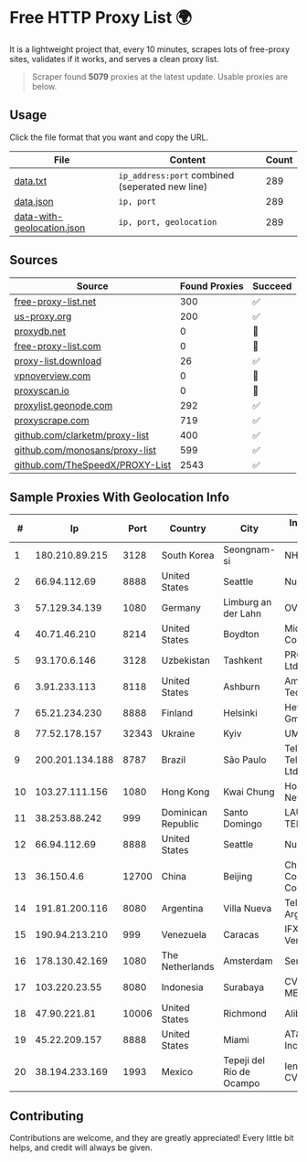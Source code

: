
# Free HTTP Proxy List 🌍

It is a lightweight project that, every 10 minutes, scrapes lots of free-proxy sites, validates if it works, and serves a clean proxy list.


> Scraper found **5079** proxies at the latest update. Usable proxies are below.

## Usage

Click the file format that you want and copy the URL.


|File|Content|Count|
|----|-------|-----|
|[data.txt](https://raw.githubusercontent.com/themiralay/Proxy-List-World/master/data.txt)|`ip_address:port` combined (seperated new line)|289|
|[data.json](https://raw.githubusercontent.com/themiralay/Proxy-List-World/master/data.json)|`ip, port`|289|
|[data-with-geolocation.json](https://raw.githubusercontent.com/themiralay/Proxy-List-World/master/data-with-geolocation.json)|`ip, port, geolocation`|289|

## Sources

|Source|Found Proxies|Succeed|
|------|-------------|-------|
|[free-proxy-list.net](https://free-proxy-list.net)|300|✅|
|[us-proxy.org](https://www.us-proxy.org)|200|✅|
|[proxydb.net](http://proxydb.net)|0|🚫|
|[free-proxy-list.com](https://free-proxy-list.com/?page=&port=&type%5B%5D=http&type%5B%5D=https&up_time=0&search=Search)|0|🚫|
|[proxy-list.download](https://www.proxy-list.download/HTTP)|26|✅|
|[vpnoverview.com](https://vpnoverview.com/privacy/anonymous-browsing/free-proxy-servers)|0|🚫|
|[proxyscan.io](https://www.proxyscan.io)|0|🚫|
|[proxylist.geonode.com](https://proxylist.geonode.com/api/proxy-list?limit=300&page=1&sort_by=lastChecked&sort_type=desc&protocols=http,https)|292|✅|
|[proxyscrape.com](https://api.proxyscrape.com/v2/?request=displayproxies&protocol=http&timeout=10000&country=all&ssl=all&anonymity=all)|719|✅|
|[github.com/clarketm/proxy-list](https://raw.githubusercontent.com/clarketm/proxy-list/master/proxy-list-raw.txt)|400|✅|
|[github.com/monosans/proxy-list](https://raw.githubusercontent.com/monosans/proxy-list/main/proxies/http.txt)|599|✅|
|[github.com/TheSpeedX/PROXY-List](https://raw.githubusercontent.com/TheSpeedX/PROXY-List/master/http.txt)|2543|✅|


## Sample Proxies With Geolocation Info

|#|Ip|Port|Country|City|Internet Service Provider|
|-|--|----|-------|----|-------------------------|
|1|180.210.89.215|3128|South Korea|Seongnam-si|NHNCLOUD|
|2|66.94.112.69|8888|United States|Seattle|Nubes, LLC|
|3|57.129.34.139|1080|Germany|Limburg an der Lahn|OVH SAS|
|4|40.71.46.210|8214|United States|Boydton|Microsoft Corporation|
|5|93.170.6.146|3128|Uzbekistan|Tashkent|PRO DATA-TECH Ltd.|
|6|3.91.233.113|8118|United States|Ashburn|Amazon Technologies Inc.|
|7|65.21.234.230|8888|Finland|Helsinki|Hetzner Online GmbH|
|8|77.52.178.157|32343|Ukraine|Kyiv|UMC|
|9|200.201.134.188|8787|Brazil|São Paulo|Telium Telecomunicações Ltda|
|10|103.27.111.156|1080|Hong Kong|Kwai Chung|Hong Kong San Ai Net Int'l Limited|
|11|38.253.88.242|999|Dominican Republic|Santo Domingo|LAUAM MEGARED TELECOM, S.R.L.|
|12|66.94.112.69|8888|United States|Seattle|Nubes, LLC|
|13|36.150.4.6|12700|China|Beijing|China Mobile Communications Corporation|
|14|191.81.200.116|8080|Argentina|Villa Nueva|Telefonica de Argentina|
|15|190.94.213.210|999|Venezuela|Caracas|IFX Networks Venezuela C.A.|
|16|178.130.42.169|1080|The Netherlands|Amsterdam|Servers Tech Fzco|
|17|103.220.23.55|8080|Indonesia|Surabaya|CV. LINTAS MEDIA|
|18|47.90.221.81|10006|United States|Richmond|Alibaba.com LLC|
|19|45.22.209.157|8888|United States|Miami|AT&T Services, Inc.|
|20|38.194.233.169|1993|Mexico|Tepeji del Río de Ocampo|Ientc S De RL De CV|



## Contributing

Contributions are welcome, and they are greatly appreciated! Every
little bit helps, and credit will always be given.

